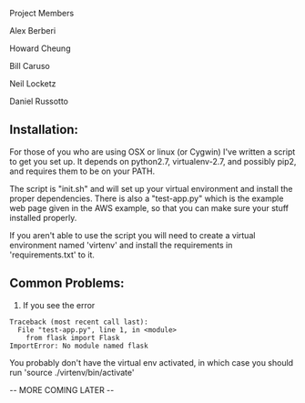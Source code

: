 Project Members

Alex Berberi

Howard Cheung

Bill Caruso

Neil Locketz

Daniel Russotto

## Installation:

For those of you who are using OSX or linux (or Cygwin) I've written a script to get you set up.
It depends on python2.7, virtualenv-2.7, and possibly pip2, and requires them to be on your PATH.

The script is "init.sh" and will set up your virtual environment and install the proper dependencies.
There is also a "test-app.py" which is the example web page given in the AWS example, so that you can make sure your stuff installed properly.

If you aren't able to use the script you will need to create a virtual environment named 'virtenv'
and install the requirements in 'requirements.txt' to it.


## Common Problems:

1. If you see the error

```
Traceback (most recent call last):
  File "test-app.py", line 1, in <module>
    from flask import Flask
ImportError: No module named flask
```
You probably don't have the virtual env activated, in which case you should run 'source ./virtenv/bin/activate'


-- MORE COMING LATER --